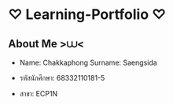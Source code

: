 # **♡ Learning-Portfolio ♡**

## **About Me >⩊<**

- Name: Chakkaphong     Surname: Saengsida

- รหัสนักศึกษา: 68332110181-5

- สาขา: ECP1N
